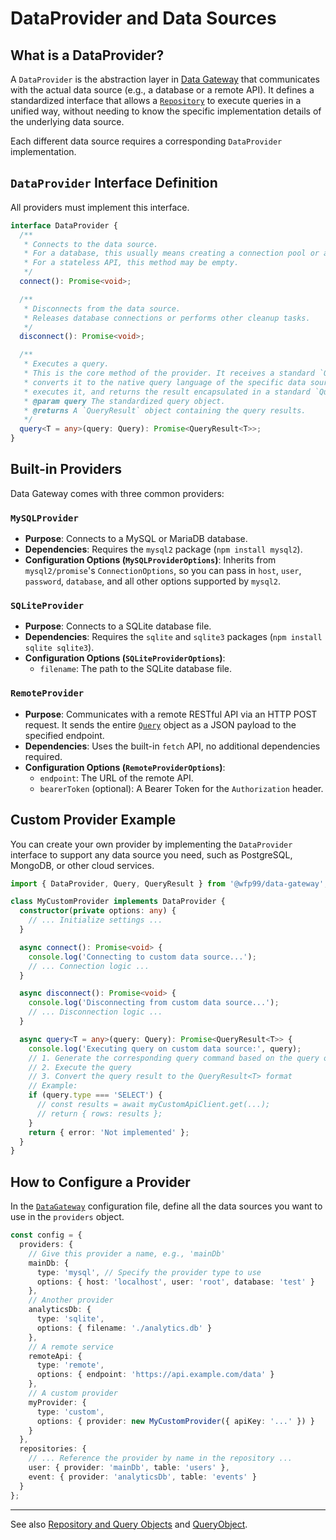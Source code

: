 # DataProvider and Data Sources

## What is a DataProvider?

A `DataProvider` is the abstraction layer in [Data Gateway](../architecture.md) that communicates with the actual data source (e.g., a database or a remote API). It defines a standardized interface that allows a [`Repository`](./repository.md) to execute queries in a unified way, without needing to know the specific implementation details of the underlying data source.

Each different data source requires a corresponding `DataProvider` implementation.

## `DataProvider` Interface Definition

All providers must implement this interface.

```typescript
interface DataProvider {
  /**
   * Connects to the data source.
   * For a database, this usually means creating a connection pool or a single connection.
   * For a stateless API, this method may be empty.
   */
  connect(): Promise<void>;

  /**
   * Disconnects from the data source.
   * Releases database connections or performs other cleanup tasks.
   */
  disconnect(): Promise<void>;

  /**
   * Executes a query.
   * This is the core method of the provider. It receives a standard `Query` object,
   * converts it to the native query language of the specific data source (e.g., SQL),
   * executes it, and returns the result encapsulated in a standard `QueryResult` object.
   * @param query The standardized query object.
   * @returns A `QueryResult` object containing the query results.
   */
  query<T = any>(query: Query): Promise<QueryResult<T>>;
}
```

## Built-in Providers

Data Gateway comes with three common providers:

### `MySQLProvider`
- **Purpose**: Connects to a MySQL or MariaDB database.
- **Dependencies**: Requires the `mysql2` package (`npm install mysql2`).
- **Configuration Options (`MySQLProviderOptions`)**: Inherits from `mysql2/promise`'s `ConnectionOptions`, so you can pass in `host`, `user`, `password`, `database`, and all other options supported by `mysql2`.

### `SQLiteProvider`
- **Purpose**: Connects to a SQLite database file.
- **Dependencies**: Requires the `sqlite` and `sqlite3` packages (`npm install sqlite sqlite3`).
- **Configuration Options (`SQLiteProviderOptions`)**:
  - `filename`: The path to the SQLite database file.

### `RemoteProvider`
- **Purpose**: Communicates with a remote RESTful API via an HTTP POST request. It sends the entire [`Query`](./query-object.md) object as a JSON payload to the specified endpoint.
- **Dependencies**: Uses the built-in `fetch` API, no additional dependencies required.
- **Configuration Options (`RemoteProviderOptions`)**:
  - `endpoint`: The URL of the remote API.
  - `bearerToken` (optional): A Bearer Token for the `Authorization` header.

## Custom Provider Example

You can create your own provider by implementing the `DataProvider` interface to support any data source you need, such as PostgreSQL, MongoDB, or other cloud services.

```typescript
import { DataProvider, Query, QueryResult } from '@wfp99/data-gateway';

class MyCustomProvider implements DataProvider {
  constructor(private options: any) {
    // ... Initialize settings ...
  }

  async connect(): Promise<void> {
    console.log('Connecting to custom data source...');
    // ... Connection logic ...
  }

  async disconnect(): Promise<void> {
    console.log('Disconnecting from custom data source...');
    // ... Disconnection logic ...
  }

  async query<T = any>(query: Query): Promise<QueryResult<T>> {
    console.log('Executing query on custom data source:', query);
    // 1. Generate the corresponding query command based on the query object
    // 2. Execute the query
    // 3. Convert the query result to the QueryResult<T> format
    // Example:
    if (query.type === 'SELECT') {
      // const results = await myCustomApiClient.get(...);
      // return { rows: results };
    }
    return { error: 'Not implemented' };
  }
}
```

## How to Configure a Provider

In the [`DataGateway`](./data-gateway.md) configuration file, define all the data sources you want to use in the `providers` object.

```typescript
const config = {
  providers: {
    // Give this provider a name, e.g., 'mainDb'
    mainDb: {
      type: 'mysql', // Specify the provider type to use
      options: { host: 'localhost', user: 'root', database: 'test' }
    },
    // Another provider
    analyticsDb: {
      type: 'sqlite',
      options: { filename: './analytics.db' }
    },
    // A remote service
    remoteApi: {
      type: 'remote',
      options: { endpoint: 'https://api.example.com/data' }
    },
    // A custom provider
    myProvider: {
      type: 'custom',
      options: { provider: new MyCustomProvider({ apiKey: '...' }) }
    }
  },
  repositories: {
    // ... Reference the provider by name in the repository ...
    user: { provider: 'mainDb', table: 'users' },
    event: { provider: 'analyticsDb', table: 'events' }
  }
};
```

---

See also [Repository and Query Objects](./repository.md) and [QueryObject](./query-object.md).
